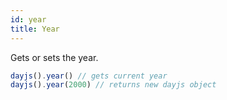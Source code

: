 ```yaml
---
id: year
title: Year
---
```


Gets or sets the year.

```js
dayjs().year() // gets current year
dayjs().year(2000) // returns new dayjs object
```

